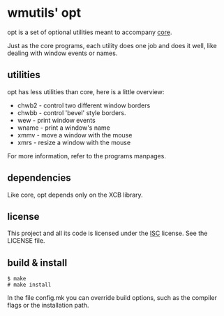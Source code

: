 wmutils' opt
=============

opt is a set of optional utilities meant to accompany
[core](https://github.com/wmutils/core).

Just as the core programs, each utility does one job
and does it well, like dealing with window events or names.

utilities
---------

opt has less utilities than core, here is a little overview:

* chwb2 - control two different window borders
* chwbb - control 'bevel' style borders.
* wew   - print window events
* wname - print a window's name
* xmmv  - move a window with the mouse
* xmrs  - resize a window with the mouse

For more information, refer to the programs manpages.

dependencies
------------

Like core, opt depends only on the XCB library.

license
-------

This project and all its code is licensed under the [ISC](http://www.openbsd.org/policy.html)
license. See the LICENSE file.

build & install
---------------

    $ make
    # make install

In the file config.mk you can override build options,
such as the compiler flags or the installation path.
